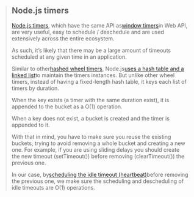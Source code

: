 > ## Node.js timers
>
> [Node.js timers](https://nodejs.org/api/timers.html), which have the same API as[window timers](https://developer.mozilla.org/es/docs/Web/API/WindowTimers/setTimeout)in Web API, are very useful, easy to schedule / deschedule and are used extensively across the entire ecosystem.
>
> As such, it’s likely that there may be a large amount of timeouts scheduled at any given time in an application.
>
> Similar to other[hashed wheel timers](http://cseweb.ucsd.edu/users/varghese/PAPERS/twheel.ps.Z), Node.js[uses a hash table and a linked list](https://github.com/nodejs/node/blob/master/lib/timers.js)to maintain the timers instances. But unlike other wheel timers, instead of having a fixed-length hash table, it keys each list of timers by duration.
>
> When the key exists \(a timer with the same duration exist\), it is appended to the bucket as a O\(1\) operation.
>
> When a key does not exist, a bucket is created and the timer is appended to it.
>
> With that in mind, you have to make sure you reuse the existing buckets, trying to avoid removing a whole bucket and creating a new one. For example, if you are using sliding delays you should create the new timeout \(setTimeout\(\)\) before removing \(clearTimeout\(\)\) the previous one.
>
> In our case, by[scheduling the idle timeout \(heartbeat\)](https://github.com/datastax/nodejs-driver/blob/v3.1.6/lib/connection.js#L434-L443)before removing the previous one, we make sure the scheduling and descheduling of idle timeouts are O\(1\) operations.



